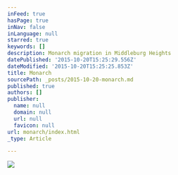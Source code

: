 ```yaml
---
inFeed: true
hasPage: true
inNav: false
inLanguage: null
starred: true
keywords: []
description: Monarch migration in Middleburg Heights
datePublished: '2015-10-20T15:25:29.556Z'
dateModified: '2015-10-20T15:25:25.853Z'
title: Monarch
sourcePath: _posts/2015-10-20-monarch.md
published: true
authors: []
publisher:
  name: null
  domain: null
  url: null
  favicon: null
url: monarch/index.html
_type: Article

---
```

![](https://the-grid-user-content.s3-us-west-2.amazonaws.com/75182651-02f2-41b7-83a8-34dbf6a123e1.jpg)